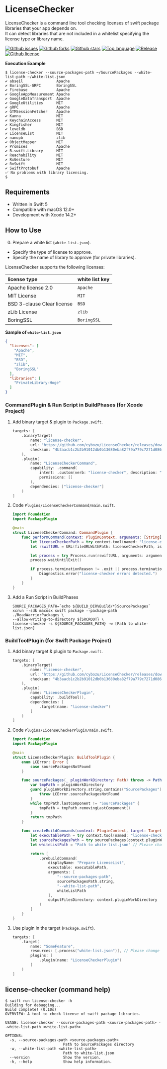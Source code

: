 # LicenseChecker

LicenseChecker is a command line tool checking licenses of swift package libraries that your app depends on.  
It can detect libraries that are not included in a whitelist specifying the license type or library name.

[![Github issues](https://img.shields.io/github/issues/cybozu/LicenseChecker)](https://github.com/cybozu/LicenseChecker/issues)
[![Github forks](https://img.shields.io/github/forks/cybozu/LicenseChecker)](https://github.com/cybozu/LicenseChecker/network/members)
[![Github stars](https://img.shields.io/github/stars/cybozu/LicenseChecker)](https://github.com/cybozu/LicenseChecker/stargazers)
[![Top language](https://img.shields.io/github/languages/top/cybozu/LicenseChecker)](https://github.com/cybozu/LicenseChecker/)
[![Release](https://img.shields.io/github/v/release/cybozu/LicenseChecker)]()
[![Github license](https://img.shields.io/github/license/cybozu/LicenseChecker)](https://github.com/cybozu/LicenseChecker/)

**Execution Example**

```shell
$ license-checker --source-packages-path ~/SourcePackages --white-list-path ~/white-list.json 
✔︎ abseil               Apache
✔︎ BoringSSL-GRPC       BoringSSL
✔︎ Firebase             Apache
✔︎ GoogleAppMeasurement Apache
✔︎ GoogleDataTransport  Apache
✔︎ GoogleUtilities      MIT
✔︎ gRPC                 Apache
✔︎ GTMSessionFetcher    Apache
✔︎ Kanna                MIT
✔︎ KeychainAccess       MIT
✔︎ Kingfisher           MIT
✔︎ leveldb              BSD
✔︎ LicenseList          MIT
✔︎ nanopb               zlib
✔︎ ObjectMapper         MIT
✔︎ Promises             Apache
✔︎ R.swift.Library      MIT
✔︎ Reachability         MIT
✔︎ RxGesture            MIT
✔︎ RxSwift              MIT
✔︎ SwiftProtobuf        Apache
✅ No problems with library licensing.
$
```

## Requirements

- Written in Swift 5
- Compatible with macOS 12.0+
- Development with Xcode 14.2+

## How to Use

0. Prepare a white list (`white-list.json`).

- Specify the type of license to approve.
- Specify the name of library to approve (for private libraries).

LicenseChecker supports the following licenses:

| license type               | white list key |
| :------------------------- | :------------- |
| Apache license 2.0         | `Apache`       |
| MIT License                | `MIT`          |
| BSD 3-clause Clear license | `BSD`          |
| zLib License               | `zlib`         |
| BoringSSL                  | `BoringSSL`    |

**Sample of `white-list.json`**

```json
{
  "licenses": [
    "Apache", 
    "MIT", 
    "BSD",  
    "zlib",
    "BoringSSL"
  ],
  "libraries": [
    "PrivateLibrary-Hoge"
  ]
}
```

### CommandPlugin & Run Script in BuildPhases (for Xcode Project)

1. Add binary target & plugin to `Package.swift`.

   ```swift
   targets: [
       .binaryTarget(
           name: "license-checker",
           url: "https://github.com/cybozu/LicenseChecker/releases/download/1.2.0/license-checker-macos.artifactbundle.zip",
           checksum: "4b3aacb1c2b2b91012db0b13680eba82f79a779c7271d086e12028901ada71b5"
       ),
       .plugin(
           name: "LicenseCheckerCommand",
           capability: .command(
               intent: .custom(verb: "license-checker", description: "Run LicenseChecker"),
               permissions: []
           ),
           dependencies: ["license-checker"]
       )
   ]
   ```

2. Code `Plugins/LicenseCheckerCommand/main.swift`.

   ```swift
   import Foundation
   import PackagePlugin
   
   @main
   struct LicenseCheckerCommand: CommandPlugin {
       func performCommand(context: PluginContext, arguments: [String]) async throws {
           let licenseCheckerPath = try context.tool(named: "license-checker").path.string
           let rswiftURL = URL(fileURLWithPath: licenseCheckerPath, isDirectory: false)
   
           let process = try Process.run(rswiftURL, arguments: arguments)
           process.waitUntilExit()
   
           if process.terminationReason != .exit || process.terminationStatus != 0 {
               Diagnostics.error("license-checker errors detected.")
           }
       }
   }
   ```

3. Add a Run Script in BuildPhases

   ```shell
   SOURCE_PACKAGES_PATH=`echo ${BUILD_DIR%Build/*}SourcePackages`
   xcrun --sdk macosx swift package --package-path ./RoadWarriorPackages \
   --allow-writing-to-directory ${SRCROOT} \
   license-checker -s ${SOURCE_PACKAGES_PATH} -w [Path to white-list.json]
   ```

### BuildToolPlugin (for Swift Package Project)

1. Add binary target & plugin to `Package.swift`.

   ```swift
   targets: [
       .binaryTarget(
           name: "license-checker",
           url: "https://github.com/cybozu/LicenseChecker/releases/download/1.2.0/license-checker-macos.artifactbundle.zip",
           checksum: "4b3aacb1c2b2b91012db0b13680eba82f79a779c7271d086e12028901ada71b5"
       ),
       .plugin(
           name: "LicenseCheckerPlugin",
           capability: .buildTool(),
           dependencies: [
               .target(name: "license-checker")
           ]
       )
   ]
   ```

2. Code `Plugins/LicenseCheckerPlugin/main.swift`.

   ```swift
   import Foundation
   import PackagePlugin
   
   @main
   struct LicenseCheckerPlugin: BuildToolPlugin {
       enum LCError: Error {
           case sourcePackagesNotFound
       }
   
       func sourcePackages(_ pluginWorkDirectory: Path) throws -> Path {
           var tmpPath = pluginWorkDirectory
           guard pluginWorkDirectory.string.contains("SourcePackages") else {
               throw LCError.sourcePackagesNotFound
           }
           while tmpPath.lastComponent != "SourcePackages" {
               tmpPath = tmpPath.removingLastComponent()
           }
           return tmpPath
       }
   
       func createBuildCommands(context: PluginContext, target: Target) async throws -> [Command] {
           let executablePath = try context.tool(named: "license-checker").path
           let sourcePackagesPath = try sourcePackages(context.pluginWorkDirectory)
           let whiteListPath = "Path to white-list.json" // Please change accordingly.
   
           return [
               .prebuildCommand(
                   displayName: "Prepare LicenseList",
                   executable: executablePath,
                   arguments: [
                       "--source-packages-path",
                       sourcePackagesPath.string,
                       "--white-list-path",
                       whiteListPath
                   ],
                   outputFilesDirectory: context.pluginWorkDirectory
               )
           ]
       }
   }
   ```

3. Use plugin in the target (`Package.swift`).

   ```swift
   targets: [
       .target(
           name: "SomeFeature",
           resources: [.process("white-list.json")], // Please change accordingly.
           plugins: [
               .plugin(name: "LicenseCheckerPlugin")
           ]
       )
   ]
   ```

## license-checker (command help)

```shell
$ swift run license-checker -h
Building for debugging...
Build complete! (0.10s)
OVERVIEW: A tool to check license of swift package libraries.

USAGE: license-checker --source-packages-path <source-packages-path> --white-list-path <white-list-path>

OPTIONS:
  -s, --source-packages-path <source-packages-path>
                          Path to SourcePackages directory
  -w, --white-list-path <white-list-path>
                          Path to white-list.json
  --version               Show the version.
  -h, --help              Show help information.
```

